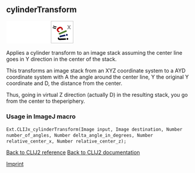 ## cylinderTransform
<img src="images/mini_empty_logo.png"/><img src="images/mini_empty_logo.png"/><img src="images/mini_clijx_logo.png"/>

Applies a cylinder transform to an image stack assuming the center line goes in Y direction in the center of the stack.

This transforms an image stack from an XYZ coordinate system to a AYD coordinate system with 
A the angle around the center line, 
Y the original Y coordinate and 
D, the distance from the center.

Thus, going in virtual Z direction (actually D) in the resulting stack, you go from the center to theperiphery.

### Usage in ImageJ macro
```
Ext.CLIJx_cylinderTransform(Image input, Image destination, Number number_of_angles, Number delta_angle_in_degrees, Number relative_center_x, Number relative_center_z);
```


[Back to CLIJ2 reference](https://clij.github.io/clij2-docs/reference)
[Back to CLIJ2 documentation](https://clij.github.io/clij2-docs)

[Imprint](https://clij.github.io/imprint)
